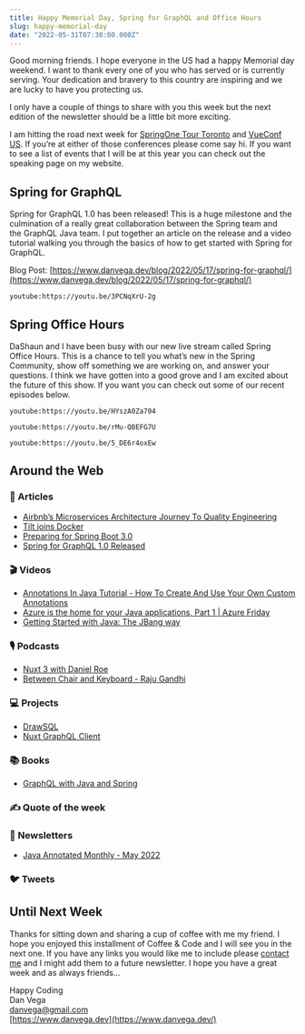 ```yaml
---
title: Happy Memorial Day, Spring for GraphQL and Office Hours
slug: happy-memorial-day
date: "2022-05-31T07:30:00.000Z"
---
```


Good morning friends. I hope everyone in the US had a happy Memorial day weekend. I want to thank every one of you who has served or is currently serving. Your dedication and bravery to this country are inspiring and we are lucky to have you protecting us.

I only have a couple of things to share with you this week but the next edition of the newsletter should be a little bit more exciting.

I am hitting the road next week for [SpringOne Tour Toronto](https://tanzu.vmware.com/developer/springone-tour/2022/toronto/) and [VueConf US](https://us.vuejs.org/). If you’re at either of those conferences please come say hi. If you want to see a list of events that I will be at this year you can check out the speaking page on my website.

## Spring for GraphQL

Spring for GraphQL 1.0 has been released! This is a huge milestone and the culmination of a really great collaboration between the Spring team and the GraphQL Java team. I put together an article on the release and a video tutorial walking you through the basics of how to get started with Spring for GraphQL.

Blog Post: [https://www.danvega.dev/blog/2022/05/17/spring-for-graphql/](https://www.danvega.dev/blog/2022/05/17/spring-for-graphql/)

`youtube:https://youtu.be/3PCNqXrU-2g`

## Spring Office Hours

DaShaun and I have been busy with our new live stream called Spring Office Hours. This is a chance to tell you what’s new in the Spring Community, show off something we are working on, and answer your questions. I think we have gotten into a good grove and I am excited about the future of this show. If you want you can check out some of our recent episodes below.

`youtube:https://youtu.be/HYszA0Za704`

`youtube:https://youtu.be/rMu-QBEFG7U`

`youtube:https://youtu.be/5_DE6r4oxEw`

## Around the Web

### 📝 Articles

- [Airbnb’s Microservices Architecture Journey To Quality Engineering](https://medium.com/qe-unit/airbnbs-microservices-architecture-journey-to-quality-engineering-d5a490e6ba4f)
- [Tilt joins Docker](https://www.docker.com/blog/welcome-tilt-fixing-the-pains-of-microservice-development-for-kubernetes/)
- [Preparing for Spring Boot 3.0](https://spring.io/blog/2022/05/24/preparing-for-spring-boot-3-0)
- [Spring for GraphQL 1.0 Released](https://spring.io/blog/2022/05/19/spring-for-graphql-1-0-release)

### 🎬 Videos

- [Annotations In Java Tutorial - How To Create And Use Your Own Custom Annotations](https://www.youtube.com/watch?v=DkZr7_c9ry8)
- [Azure is the home for your Java applications, Part 1 | Azure Friday](https://www.youtube.com/watch?v=lCzcQ0Q5cSQ)
- [Getting Started with Java: The JBang way](https://www.youtube.com/watch?v=u0kWB9S_np0&t=1s)

### 🎙 Podcasts

- [Nuxt 3 with Daniel Roe](https://podcasts.apple.com/us/podcast/podrocket-a-web-development-podcast-from-logrocket/id1539945251?i=1000561826077)
- [Between Chair and Keyboard - Raju Gandhi](https://www.youtube.com/watch?v=jAjFBwCzgz0)

### 💻 Projects

- [DrawSQL](https://drawsql.app/)
- [Nuxt GraphQL Client](https://github.com/Diizzayy/nuxt-graphql-client)

### 📚 Books

- [GraphQL with Java and Spring](https://leanpub.com/graphql-java/)

### ✍️ Quote of the week

### 📰 Newsletters

- [Java Annotated Monthly - May 2022](https://blog.jetbrains.com/idea/2022/05/java-annotated-monthly-may-2022/)

### 🐦 Tweets

## Until Next Week

Thanks for sitting down and sharing a cup of coffee with me my friend. I hope you enjoyed this installment of Coffee & Code and I will see you in the next one. If you have any links you would like me to include please [contact me](http://twitter.com/therealdanvega) and I might add them to a future newsletter. I hope you have a great week and as always friends...

Happy Coding<br/>
Dan Vega<br/>
danvega@gmail.com<br/>
[https://www.danvega.dev](https://www.danvega.dev/)

